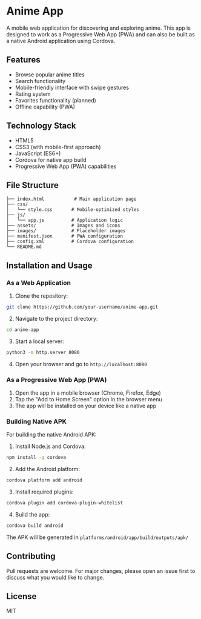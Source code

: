 # Anime App

A mobile web application for discovering and exploring anime. This app is designed to work as a Progressive Web App (PWA) and can also be built as a native Android application using Cordova.

## Features

- Browse popular anime titles
- Search functionality
- Mobile-friendly interface with swipe gestures
- Rating system
- Favorites functionality (planned)
- Offline capability (PWA)

## Technology Stack

- HTML5
- CSS3 (with mobile-first approach)
- JavaScript (ES6+)
- Cordova for native app build
- Progressive Web App (PWA) capabilities

## File Structure

```
├── index.html           # Main application page
├── css/
│   └── style.css       # Mobile-optimized styles
├── js/
│   └── app.js          # Application logic
├── assets/             # Images and icons
├── images/             # Placeholder images
├── manifest.json       # PWA configuration
├── config.xml          # Cordova configuration
└── README.md
```

## Installation and Usage

### As a Web Application

1. Clone the repository:
```bash
git clone https://github.com/your-username/anime-app.git
```

2. Navigate to the project directory:
```bash
cd anime-app
```

3. Start a local server:
```bash
python3 -m http.server 8080
```

4. Open your browser and go to `http://localhost:8080`

### As a Progressive Web App (PWA)

1. Open the app in a mobile browser (Chrome, Firefox, Edge)
2. Tap the "Add to Home Screen" option in the browser menu
3. The app will be installed on your device like a native app

### Building Native APK

For building the native Android APK:

1. Install Node.js and Cordova:
```bash
npm install -g cordova
```

2. Add the Android platform:
```bash
cordova platform add android
```

3. Install required plugins:
```bash
cordova plugin add cordova-plugin-whitelist
```

4. Build the app:
```bash
cordova build android
```

The APK will be generated in `platforms/android/app/build/outputs/apk/`

## Contributing

Pull requests are welcome. For major changes, please open an issue first to discuss what you would like to change.

## License

MIT